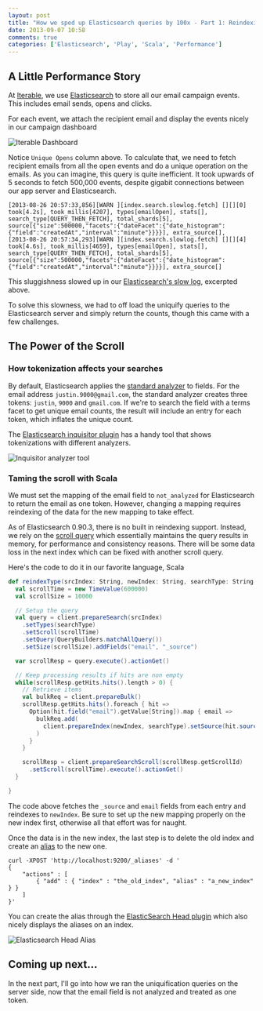 ```yaml
---
layout: post
title: "How we sped up Elasticsearch queries by 100x - Part 1: Reindexing"
date: 2013-09-07 10:58
comments: true
categories: ['Elasticsearch', 'Play', 'Scala', 'Performance']
---
```


## A Little Performance Story

At [Iterable](http://iterable.com), we use [Elasticsearch](http://www.elasticsearch.org/) to store all our email campaign events. This includes email sends, opens and clicks.

For each event, we attach the recipient email and display the events nicely in our campaign dashboard

![Iterable Dashboard](http://static.iterable.com/iterabletoken/13-09-07-Screenshot%202013-09-07%2011.36.46.png)

Notice `Unique Opens` column above. To calculate that, we need to fetch recipient emails from all the open events and do a unique operation on the emails. As you can imagine, this query is quite inefficient. It took upwards of 5 seconds to fetch 500,000 events, despite gigabit connections between our app server and Elasticsearch.

```
[2013-08-26 20:57:33,856][WARN ][index.search.slowlog.fetch] [][][0] took[4.2s], took_millis[4207], types[emailOpen], stats[], search_type[QUERY_THEN_FETCH], total_shards[5], source[{"size":500000,"facets":{"dateFacet":{"date_histogram":{"field":"createdAt","interval":"minute"}}}}], extra_source[],
[2013-08-26 20:57:34,293][WARN ][index.search.slowlog.fetch] [][][4] took[4.6s], took_millis[4659], types[emailOpen], stats[], search_type[QUERY_THEN_FETCH], total_shards[5], source[{"size":500000,"facets":{"dateFacet":{"date_histogram":{"field":"createdAt","interval":"minute"}}}}], extra_source[]
```

This sluggishness slowed up in our [Elasticsearch's slow log](http://www.elasticsearch.org/guide/reference/index-modules/slowlog/), excerpted above.

To solve this slowness, we had to off load the uniquify queries to the Elasticsearch server and simply return the counts, though this came with a few challenges.

## The Power of the Scroll

### How tokenization affects your searches

By default, Elasticsearch applies the [standard analyzer](http://www.elasticsearch.org/guide/reference/index-modules/analysis/standard-analyzer/) to fields. For the email address `justin.9000@gmail.com`, the standard analyzer creates three tokens: `justin`, `9000` and `gmail.com`. If we're to search the field with a terms facet to get unique email counts, the result will include an entry for each token, which inflates the unique count.

The [Elasticsearch inquisitor plugin](https://github.com/polyfractal/elasticsearch-inquisitor) has a handy tool that shows tokenizations with different analyzers.

![Inquisitor analyzer tool](http://static.iterable.com/iterabletoken/13-09-07-inquisitor-plugin.png)

### Taming the scroll with Scala

We must set the mapping of the email field to `not_analyzed` for Elasticsearch to return the email as one token. However, changing a mapping requires reindexing of the data for the new mapping to take effect.

As of Elasticsearch 0.90.3, there is no built in reindexing support. Instead, we rely on the [scroll query](http://www.elasticsearch.org/guide/reference/api/search/scroll/) which essentially maintains the query results in memory, for performance and consistency reasons. There will be some data loss in the next index which can be fixed with another scroll query.

Here's the code to do it in our favorite language, Scala

```scala
def reindexType(srcIndex: String, newIndex: String, searchType: String, client: TransportClient) = {
  val scrollTime = new TimeValue(600000)
  val scrollSize = 10000

  // Setup the query
  val query = client.prepareSearch(srcIndex)
    .setTypes(searchType)
    .setScroll(scrollTime)
    .setQuery(QueryBuilders.matchAllQuery())
    .setSize(scrollSize).addFields("email", "_source")

  var scrollResp = query.execute().actionGet()

  // Keep processing results if hits are non empty
  while(scrollResp.getHits.hits().length > 0) {
    // Retrieve items
    val bulkReq = client.prepareBulk()
    scrollResp.getHits.hits().foreach { hit =>
      Option(hit.field("email").getValue[String]).map { email =>
        bulkReq.add(
          client.prepareIndex(newIndex, searchType).setSource(hit.source()).setParent(email)
        )
      }
    }

    scrollResp = client.prepareSearchScroll(scrollResp.getScrollId)
      .setScroll(scrollTime).execute().actionGet()
  }

}

```

The code above fetches the `_source` and `email` fields from each entry and reindexes to `newIndex`. Be sure to set up the new mapping properly on the new index first, otherwise all that effort was for naught.

Once the data is in the new index, the last step is to delete the old index and create an [alias](http://www.elasticsearch.org/guide/reference/api/admin-indices-aliases/) to the new one.

```
curl -XPOST 'http://localhost:9200/_aliases' -d '
{
    "actions" : [
        { "add" : { "index" : "the_old_index", "alias" : "a_new_index" } }
    ]
}'
```

You can create the alias through the [ElasticSearch Head plugin](http://mobz.github.io/elasticsearch-head/) which also nicely displays the aliases on an index.

![Elasticsearch Head Alias](http://static.iterable.com/iterable/13-09-09-ElasticSearch_Head-2.png)

## Coming up next...

In the next part, I'll go into how we ran the uniquification queries on the server side, now that the email field is not analyzed and treated as one token.
